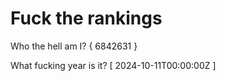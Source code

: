 # Fuck the rankings

Who the hell am I?
{ 6842631 }

What fucking year is it?
[ 2024-10-11T00:00:00Z ]
